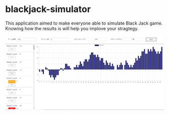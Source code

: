 # blackjack-simulator

This application aimed to make everyone able to simulate Black Jack game.
Knowing how the results is will help you implove your stragtegy.

<a target="_blank" rel="noopener noreferrer" href="https://github.com/AtsukiImamura/blackjack-simulator/raw/images/images/demo.png" alt="bj-demo" style="max-width:100%;">
<img src="https://github.com/AtsukiImamura/blackjack-simulator/raw/images/images/demo.png" alt="demo"/></a>
